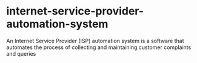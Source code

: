 # internet-service-provider-automation-system
An Internet Service Provider (ISP) automation system is a software that automates the process of collecting and maintaining customer complaints and queries
